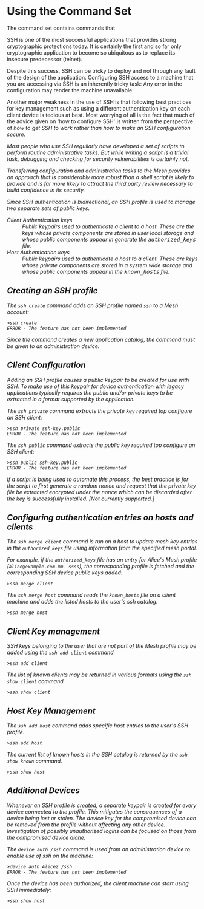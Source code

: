 
# Using the  Command Set

The  command set contains commands that 

SSH is one of the most successful applications that provides strong cryptographic
protections today. It is certainly the first and so far only cryptographic application
to become so ubiquitous as to replace its insecure predecessor (telnet). 

Despite this success, SSH can be tricky to deploy and not through any fault of the 
design of the application. Configuring SSH access to a machine that you are accessing
via SSH is an inherently tricky task: Any error in the configuration may render the 
machine unavailable.

Another major weakness in the use of SSH is that following best practices for key
management such as using a different authentication key on each client device is
tedious at best. Most worrying of all is the fact that much of the advice given on
'how to configure SSH' is written from the perspective of <i>how to get SSH to work<i>
rather than <i>how to make an SSH configuration secure<i>.

Most people who use SSH reguilarly have developed a set of scripts to perform routine
administrative tasks. But while writing a script is a trivial task, debugging and 
checking for security vulnerabilities is certainly not.

Transferring configuration and administration tasks to the Mesh provides an approach
that is considerably more robust than a shell script is likely to provide and is 
far more likely to attract the third party review necessary to build confidence in
its security.

Since SSH authentication is bidirectional, an SSH profile is used to manage two separate
sets of public keys.

<dl>
<dt>Client Authentication keys</dt>
<dd>Public keypairs used to authenticate a client to a host. These are the keys whose
private components are stored in user local storage and whose public components 
appear in generate the <tt>authorized_keys</tt> file.</dd>
<dt>Host Authentication keys</dt>
<dd>Public keypairs used to authenticate a host to a client. These are keys whose
private components are stored in a system wide storage and whose public components
appear in the <tt>known_hosts</tt> file.</dd>
</dl>


## Creating an SSH profile

The `ssh create` command adds an SSH profile named `ssh` to a Mesh account:


````
>ssh create
ERROR - The feature has not been implemented
````

Since the command creates a new application catalog, the command must be given to 
an administration device.

## Client Configuration

Adding an SSH profile causes a public keypair to be created for use with SSH. To make use 
of this keypair for device authentication with legacy applications typically requires the
public and/or private keys to be extracted in a format supported by the application.

The `ssh private` command extracts the private key required top configure
an SSH client:


````
>ssh private ssh-key.public
ERROR - The feature has not been implemented
````

The `ssh public` command extracts the public key required top configure
an SSH client:


````
>ssh public ssh-key.public
ERROR - The feature has not been implemented
````

If a script is being used to automate this process, the best practice is for the
script to first generate a random nonce and request that the private key file
be extracted encrypted under the nonce which can be discarded after the key is
successfully installed. [Not currently supported.]

## Configuring authentication entries on hosts and clients

The `ssh merge client`  command is run on a host to update mesh key entries 
in the `authorized_keys` file using information from the specified mesh portal.

For example, if the `authorized_keys` file has an entry for Alice's Mesh profile
(`alice@example.com.mm--ssss`), the corresponding profile is fetched and the 
corresponding SSH device public keys added:


````
>ssh merge client
````

The `ssh merge host`  command reads the `known_hosts` file on a client machine and adds
the listed hosts to the user's ssh catalog.


````
>ssh merge host
````

## Client Key management

SSH keys belonging to the user that are not part of the Mesh profile may be added using the 
`ssh add client`  command.



````
>ssh add client
````

The list of known clients may be returned in various formats using the `ssh show client`  command.


````
>ssh show client
````

## Host Key Management

The `ssh add host`  command adds specific host entries to the user's SSH profile.


````
>ssh add host
````

The current list of known hosts in the SSH catalog is returned by the `ssh show known` 
command.


````
>ssh show host
````

## Additional Devices

Whenever an SSH profile is created, a separate keypair is created for every device
connected to the profile. This mitigates the consequences of a device being lost
or stolen. The device key for the compromised device can be removed from the 
profile without affecting any other device. Investigation of possibly unauthorized logins
can be focused on those from the compromised device alone.

The `device auth /ssh`  command is used *from an administration device* to 
enable use of ssh on the machine:


````
>device auth Alice2 /ssh
ERROR - The feature has not been implemented
````

Once the device has been authorized, the client machine can start using SSH immediately:


````
>ssh show host
````

